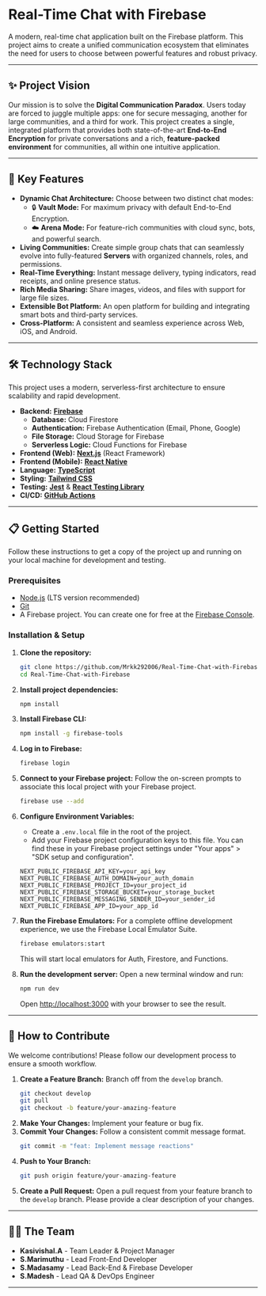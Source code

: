 # Real-Time Chat with Firebase
 <!-- Optional: Add a nice banner image to an assets folder -->

A modern, real-time chat application built on the Firebase platform. This project aims to create a unified communication ecosystem that eliminates the need for users to choose between powerful features and robust privacy.

---

## ✨ Project Vision

Our mission is to solve the **Digital Communication Paradox**. Users today are forced to juggle multiple apps: one for secure messaging, another for large communities, and a third for work. This project creates a single, integrated platform that provides both state-of-the-art **End-to-End Encryption** for private conversations and a rich, **feature-packed environment** for communities, all within one intuitive application.

---

## 🚀 Key Features

*   **Dynamic Chat Architecture:** Choose between two distinct chat modes:
    *   🔒 **Vault Mode:** For maximum privacy with default End-to-End Encryption.
    *   ☁️ **Arena Mode:** For feature-rich communities with cloud sync, bots, and powerful search.
*   **Living Communities:** Create simple group chats that can seamlessly evolve into fully-featured **Servers** with organized channels, roles, and permissions.
*   **Real-Time Everything:** Instant message delivery, typing indicators, read receipts, and online presence status.
*   **Rich Media Sharing:** Share images, videos, and files with support for large file sizes.
*   **Extensible Bot Platform:** An open platform for building and integrating smart bots and third-party services.
*   **Cross-Platform:** A consistent and seamless experience across Web, iOS, and Android.

---

## 🛠️ Technology Stack

This project uses a modern, serverless-first architecture to ensure scalability and rapid development.

*   **Backend:** [**Firebase**](https://firebase.google.com/)
    *   **Database:** Cloud Firestore
    *   **Authentication:** Firebase Authentication (Email, Phone, Google)
    *   **File Storage:** Cloud Storage for Firebase
    *   **Serverless Logic:** Cloud Functions for Firebase
*   **Frontend (Web):** [**Next.js**](https://nextjs.org/) (React Framework)
*   **Frontend (Mobile):** [**React Native**](https://reactnative.dev/)
*   **Language:** [**TypeScript**](https://www.typescriptlang.org/)
*   **Styling:** [**Tailwind CSS**](https://tailwindcss.com/)
*   **Testing:** [**Jest**](https://jestjs.io/) & [**React Testing Library**](https://testing-library.com/)
*   **CI/CD:** [**GitHub Actions**](https://github.com/features/actions)

---

## 📋 Getting Started

Follow these instructions to get a copy of the project up and running on your local machine for development and testing.

### Prerequisites

*   [Node.js](https://nodejs.org/) (LTS version recommended)
*   [Git](https://git-scm.com/)
*   A Firebase project. You can create one for free at the [Firebase Console](https://console.firebase.google.com/).

### Installation & Setup

1.  **Clone the repository:**
    ```sh
    git clone https://github.com/Mrkk292006/Real-Time-Chat-with-Firebase.git
    cd Real-Time-Chat-with-Firebase
    ```

2.  **Install project dependencies:**
    ```sh
    npm install
    ```

3.  **Install Firebase CLI:**
    ```sh
    npm install -g firebase-tools
    ```

4.  **Log in to Firebase:**
    ```sh
    firebase login
    ```

5.  **Connect to your Firebase project:**
    Follow the on-screen prompts to associate this local project with your Firebase project.
    ```sh
    firebase use --add
    ```

6.  **Configure Environment Variables:**
    *   Create a `.env.local` file in the root of the project.
    *   Add your Firebase project configuration keys to this file. You can find these in your Firebase project settings under "Your apps" > "SDK setup and configuration".
    ```
    NEXT_PUBLIC_FIREBASE_API_KEY=your_api_key
    NEXT_PUBLIC_FIREBASE_AUTH_DOMAIN=your_auth_domain
    NEXT_PUBLIC_FIREBASE_PROJECT_ID=your_project_id
    NEXT_PUBLIC_FIREBASE_STORAGE_BUCKET=your_storage_bucket
    NEXT_PUBLIC_FIREBASE_MESSAGING_SENDER_ID=your_sender_id
    NEXT_PUBLIC_FIREBASE_APP_ID=your_app_id
    ```

7.  **Run the Firebase Emulators:**
    For a complete offline development experience, we use the Firebase Local Emulator Suite.
    ```sh
    firebase emulators:start
    ```
    This will start local emulators for Auth, Firestore, and Functions.

8.  **Run the development server:**
    Open a new terminal window and run:
    ```sh
    npm run dev
    ```
    Open [http://localhost:3000](http://localhost:3000) with your browser to see the result.

---

## 🤝 How to Contribute

We welcome contributions! Please follow our development process to ensure a smooth workflow.

1.  **Create a Feature Branch:** Branch off from the `develop` branch.
    ```sh
    git checkout develop
    git pull
    git checkout -b feature/your-amazing-feature
    ```
2.  **Make Your Changes:** Implement your feature or bug fix.
3.  **Commit Your Changes:** Follow a consistent commit message format.
    ```sh
    git commit -m "feat: Implement message reactions"
    ```
4.  **Push to Your Branch:**
    ```sh
    git push origin feature/your-amazing-feature
    ```
5.  **Create a Pull Request:** Open a pull request from your feature branch to the `develop` branch. Please provide a clear description of your changes.

---

## 🧑‍💻 The Team

*   **Kasivishal.A** - Team Leader & Project Manager
*   **S.Marimuthu** - Lead Front-End Developer
*   **S.Madasamy** - Lead Back-End & Firebase Developer
*   **S.Madesh** - Lead QA & DevOps Engineer

---
